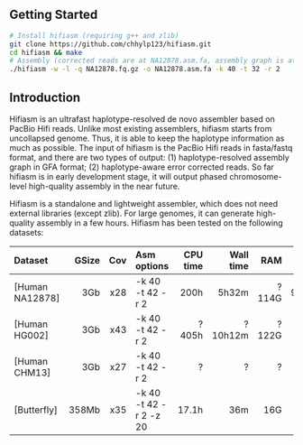 ## Getting Started

```sh
# Install hifiasm (requiring g++ and zlib)
git clone https://github.com/chhylp123/hifiasm.git
cd hifiasm && make
# Assembly (corrected reads are at NA12878.asm.fa, assembly graph is at NA12878.asm.fa.gfa)
./hifiasm -w -l -q NA12878.fq.gz -o NA12878.asm.fa -k 40 -t 32 -r 2
```

## Introduction
Hifiasm is an ultrafast haplotype-resolved de novo assembler based on PacBio Hifi reads. Unlike most existing assemblers, hifiasm starts from uncollapsed genome. Thus, it is able to keep the haplotype information as much as possible. The input of hifiasm is the PacBio Hifi reads in fasta/fastq format, and there are two types of output: (1) haplotype-resolved assembly graph in GFA format; (2) haplotype-aware error corrected reads. So far hifiasm is in early development stage, it will output phased chromosome-level high-quality assembly in the near future.

Hifiasm is a standalone and lightweight assembler, which does not need external libraries (except zlib). For large genomes, it can generate high-quality assembly in a few hours. Hifiasm has been tested on the following datasets:

|Dataset         |GSize |  Cov |          Asm options |CPU time|Wall time|  RAM|unitig/contig N50|
|:---------------|-----:|-----:|:---------------------|-------:|--------:|----:|----------------:|
|[Human NA12878] |   3Gb|x28   |-k 40 -t 42 -r 2      |    200h|    5h32m|?114G|    93.5Kb/18.6Mb|
|[Human HG002]   |   3Gb|x43   |-k 40 -t 42 -r 2      |   ?405h|  ?10h12m|?122G|       320kb/29Mb|
|[Human CHM13]   |   3Gb|x27   |-k 40 -t 42 -r 2      |       ?|        ?|    ?|       NA/39.8Mb|
|[Butterfly]     | 358Mb|x35   |-k 40 -t 42 -r 2 -z 20|   17.1h|      36m|  16G|         NA/7.5Mb|

